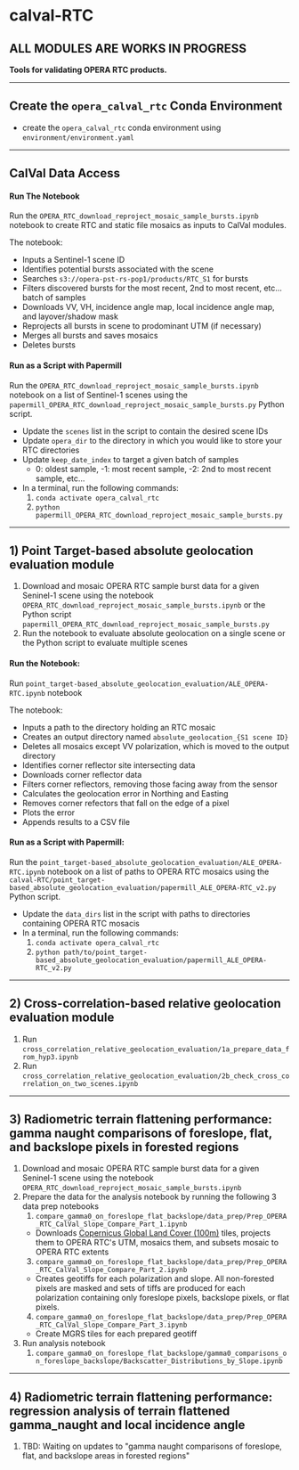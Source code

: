 # calval-RTC

## **ALL MODULES ARE WORKS IN PROGRESS**

**Tools for validating OPERA RTC products.**

---
## Create the `opera_calval_rtc` Conda Environment

- create the `opera_calval_rtc` conda environment using `environment/environment.yaml`

---

## CalVal Data Access

#### Run The Notebook

Run the `OPERA_RTC_download_reproject_mosaic_sample_bursts.ipynb` notebook to create RTC and static file mosaics as inputs to CalVal modules.

The notebook:
- Inputs a Sentinel-1 scene ID
- Identifies potential bursts associated with the scene
- Searches `s3://opera-pst-rs-pop1/products/RTC_S1` for bursts
- Filters discovered bursts for the most recent, 2nd to most recent, etc... batch of samples
- Downloads VV, VH, incidence angle map, local incidence angle map, and layover/shadow mask
- Reprojects all bursts in scene to prodominant UTM (if necessary)
- Merges all bursts and saves mosaics
- Deletes bursts

#### Run as a Script with Papermill

Run the `OPERA_RTC_download_reproject_mosaic_sample_bursts.ipynb` notebook on a list of Sentinel-1 scenes using the `papermill_OPERA_RTC_download_reproject_mosaic_sample_bursts.py` Python script.

- Update the `scenes` list in the script to contain the desired scene IDs
- Update `opera_dir` to the directory in which you would like to store your RTC directories
- Update `keep_date_index` to target a given batch of samples
  - 0: oldest sample, -1: most recent sample, -2: 2nd to most recent sample, etc...
- In a terminal, run the following commands:
  1. `conda activate opera_calval_rtc`
  2. `python papermill_OPERA_RTC_download_reproject_mosaic_sample_bursts.py`


---

## 1) Point Target-based absolute geolocation evaluation module

1. Download and mosaic OPERA RTC sample burst data for a given Seninel-1 scene using the notebook `OPERA_RTC_download_reproject_mosaic_sample_bursts.ipynb` or the Python script `papermill_OPERA_RTC_download_reproject_mosaic_sample_bursts.py`
1. Run the notebook to evaluate absolute geolocation on a single scene or the Python script to evaluate multiple scenes

#### Run the Notebook:

Run `point_target-based_absolute_geolocation_evaluation/ALE_OPERA-RTC.ipynb` notebook

The notebook:
- Inputs a path to the directory holding an RTC mosaic
- Creates an output directory named `absolute_geolocation_{S1 scene ID}`
- Deletes all mosaics except VV polarization, which is moved to the output directory
- Identifies corner reflector site intersecting data
- Downloads corner reflector data
- Filters corner reflectors, removing those facing away from the sensor
- Calculates the geolocation error in Northing and Easting
- Removes corner refectors that fall on the edge of a pixel
- Plots the error
-  Appends results to a CSV file

#### Run as a Script with Papermill:

Run the `point_target-based_absolute_geolocation_evaluation/ALE_OPERA-RTC.ipynb` notebook on a list of paths to OPERA RTC mosaics using the `calval-RTC/point_target-based_absolute_geolocation_evaluation/papermill_ALE_OPERA-RTC_v2.py` Python script.

- Update the `data_dirs` list in the script with paths to directories containing OPERA RTC mosacis
- In a terminal, run the following commands:
  1. `conda activate opera_calval_rtc`
  1. `python path/to/point_target-based_absolute_geolocation_evaluation/papermill_ALE_OPERA-RTC_v2.py`

---

## 2) Cross-correlation-based relative geolocation evaluation module

1. Run `cross_correlation_relative_geolocation_evaluation/1a_prepare_data_from_hyp3.ipynb`
2. Run `cross_correlation_relative_geolocation_evaluation/2b_check_cross_correlation_on_two_scenes.ipynb` 

---

## 3) Radiometric terrain flattening performance: gamma naught comparisons of foreslope, flat, and backslope pixels in forested regions

1. Download and mosaic OPERA RTC sample burst data for a given Seninel-1 scene using the notebook `OPERA_RTC_download_reproject_mosaic_sample_bursts.ipynb`
1. Prepare the data for the analysis notebook by running the following 3 data prep notebooks
    1. `compare_gamma0_on_foreslope_flat_backslope/data_prep/Prep_OPERA_RTC_CalVal_Slope_Compare_Part_1.ipynb`
      - Downloads [Copernicus Global Land Cover (100m)](https://lcviewer.vito.be/download) tiles, projects them to OPERA RTC's UTM, mosaics them, and subsets mosaic to OPERA RTC extents
    3. `compare_gamma0_on_foreslope_flat_backslope/data_prep/Prep_OPERA_RTC_CalVal_Slope_Compare_Part_2.ipynb`
      - Creates geotiffs for each polarization and slope. All non-forested pixels are masked and sets of tiffs are produced for each polarization containing only foreslope pixels, backslope pixels, or flat pixels.
    4. `compare_gamma0_on_foreslope_flat_backslope/data_prep/Prep_OPERA_RTC_CalVal_Slope_Compare_Part_3.ipynb`
      -  Create MGRS tiles for each prepared geotiff
 2. Run analysis notebook
     1. `compare_gamma0_on_foreslope_flat_backslope/gamma0_comparisons_on_foreslope_backslope/Backscatter_Distributions_by_Slope.ipynb`   

---

## 4) Radiometric terrain flattening performance: regression analysis of terrain flattened gamma_naught and local incidence angle

1. TBD: Waiting on updates to "gamma naught comparisons of foreslope, flat, and backslope areas in forested regions"